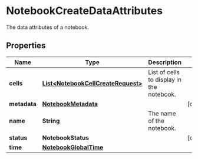 # NotebookCreateDataAttributes

The data attributes of a notebook.

## Properties

| Name         | Type                                                                      | Description                               | Notes      |
| ------------ | ------------------------------------------------------------------------- | ----------------------------------------- | ---------- |
| **cells**    | [**List&lt;NotebookCellCreateRequest&gt;**](NotebookCellCreateRequest.md) | List of cells to display in the notebook. |
| **metadata** | [**NotebookMetadata**](NotebookMetadata.md)                               |                                           | [optional] |
| **name**     | **String**                                                                | The name of the notebook.                 |
| **status**   | **NotebookStatus**                                                        |                                           | [optional] |
| **time**     | [**NotebookGlobalTime**](NotebookGlobalTime.md)                           |                                           |
